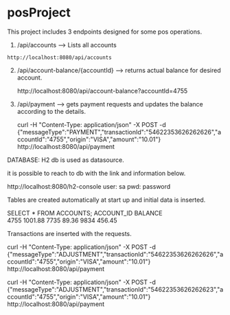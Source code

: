# posProject

This project includes 3 endpoints designed for some pos operations.

1. 	 /api/accounts --> Lists all accounts

    http://localhost:8080/api/accounts
	
2. 	/api/account-balance/{accountId} --> returns actual balance for desired account.
	
    http://localhost:8080/api/account-balance?accountId=4755
	
3. /api/payment --> gets payment requests and updates the balance according to the details.
	
	 curl -H "Content-Type: application/json" -X POST -d {\"messageType\":\"PAYMENT\",\"transactionId\":\"54622353626262626\",\"accountId\":\"4755\",\"origin\":\"VISA\",\"amount\":\"10.01\"} http://localhost:8080/api/payment
	
DATABASE:
H2 db is used as datasource.

it is possible to reach to db with the link and information below.

http://localhost:8080/h2-console
user: sa pwd: password

Tables are created automatically at start up and initial data is inserted.

SELECT * FROM ACCOUNTS;
ACCOUNT_ID  	BALANCE  
4755	1001.88
7735	89.36
9834	456.45

Transactions are inserted with the requests.

curl -H "Content-Type: application/json" -X POST -d {\"messageType\":\"ADJUSTMENT\",\"transactionId\":\"54622353626262626\",\"accountId\":\"4755\",\"origin\":\"VISA\",\"amount\":\"10.01\"} http://localhost:8080/api/payment

curl -H "Content-Type: application/json" -X POST -d {\"messageType\":\"ADJUSTMENT\",\"transactionId\":\"54622353626262623\",\"accountId\":\"4755\",\"origin\":\"VISA\",\"amount\":\"10.01\"} http://localhost:8080/api/payment

